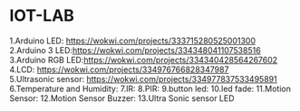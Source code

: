 # IOT-LAB

1.Arduino LED: https://wokwi.com/projects/333715280525001300 <br>
2.Arduino 3 LED:https://wokwi.com/projects/334348041107538516 <br>
3.Arduino RGB LED:https://wokwi.com/projects/334340428564267602 <br>
4.LCD: https://wokwi.com/projects/334976766828347987<br>
5.Ultrasonic sensor: https://wokwi.com/projects/334977837533495891
6.Temperature and Humidity:
7.IR:
8.PIR:
9.button led:
10.led fade:
11.Motion Sensor:
12.Motion Sensor Buzzer:
13.Ultra Sonic sensor LED
